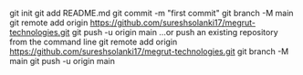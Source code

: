 git init
git add README.md
git commit -m "first commit"
git branch -M main
git remote add origin https://github.com/sureshsolanki17/megrut-technologies.git
git push -u origin main
…or push an existing repository from the command line
git remote add origin https://github.com/sureshsolanki17/megrut-technologies.git
git branch -M main
git push -u origin main